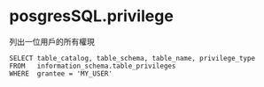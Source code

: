 # posgresSQL.privilege

列出一位用戶的所有權現

```
SELECT table_catalog, table_schema, table_name, privilege_type
FROM   information_schema.table_privileges 
WHERE  grantee = 'MY_USER'
```